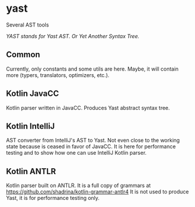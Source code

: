 # yast
Several AST tools

_YAST stands for Yast AST. Or Yet Another Syntax Tree._

## Common
Currently, only constants and some utils are here. Maybe, it will contain more (typers, translators, optimizers, etc.).

## Kotlin JavaCC
Kotlin parser written in JavaCC. Produces Yast abstract syntax tree.

## Kotlin IntelliJ
AST converter from IntelliJ's AST to Yast. Not even close to the working state because is ceased in favor of JavaCC. It is here for performance testing and to show how one can use IntelliJ Kotlin parser.

## Kotlin ANTLR
Kotlin parser built on ANTLR. It is a full copy of grammars at https://github.com/shadrina/kotlin-grammar-antlr4 It is not used to produce Yast, it is for performance testing only.